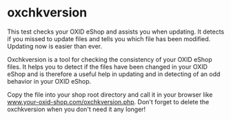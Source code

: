oxchkversion
============

This test checks your OXID eShop and assists you when updating. It detects if you missed to update files and tells you which file has been modified. Updating now is easier than ever.

Oxchkversion is a tool for checking the consistency of your OXID eShop files. It helps you to detect if the files have been changed in your OXID eShop and is therefore a useful help in updating and in detecting of an odd behavior in your OXID eShop.

Copy the file into your shop root directory and call it in your browser like www.your-oxid-shop.com/oxchkversion.php.
Don't forget to delete the oxchkversion when you don't need it any longer!